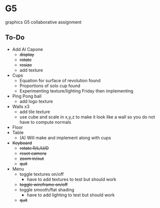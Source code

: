 # G5
graphics G5 collaborative assignment

## To-Do


 * Add Al Capone
 	* ~~display~~
 	* ~~rotate~~
 	* ~~resize~~
 	* add texture
 * Cups
 	* Equation for surface of revolution found
 	* Proportions of solo cup found
 	* Experimenting texture/lighting Friday then implementing
 * Ping Pong ball
   * add logo texture
 * Walls x3
 	* add tile texture
 	* use cube and scale in x,y,z to make it look like a wall so you do not have to compute normals
 * Floor
 * Table
 	* (A) Will make and implement along with cups
 * ~~Keyboard~~
 	* ~~rotate R/L/U/D~~
 	* ~~reset camera~~
 	* ~~zoom in/out~~
 	* ~~quit~~
 * Menu
 	* toggle textures on/off
 		* have to add textures to test but should work
 	* ~~toggle wireframe on/off~~
 	* toggle smooth/flat shading
 		* have to add lighting to test but should work
 	* ~~quit~~